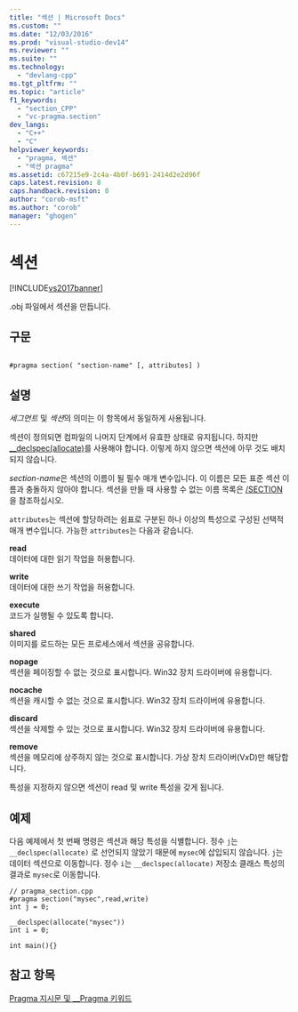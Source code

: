 ```yaml
---
title: "섹션 | Microsoft Docs"
ms.custom: ""
ms.date: "12/03/2016"
ms.prod: "visual-studio-dev14"
ms.reviewer: ""
ms.suite: ""
ms.technology: 
  - "devlang-cpp"
ms.tgt_pltfrm: ""
ms.topic: "article"
f1_keywords: 
  - "section_CPP"
  - "vc-pragma.section"
dev_langs: 
  - "C++"
  - "C"
helpviewer_keywords: 
  - "pragma, 섹션"
  - "섹션 pragma"
ms.assetid: c67215e9-2c4a-4b0f-b691-2414d2e2d96f
caps.latest.revision: 8
caps.handback.revision: 8
author: "corob-msft"
ms.author: "corob"
manager: "ghogen"
---
```

# 섹션
[!INCLUDE[vs2017banner](../assembler/inline/includes/vs2017banner.md)]

.obj 파일에서 섹션을 만듭니다.  
  
## 구문  
  
```  
  
#pragma section( "section-name" [, attributes] )  
```  
  
## 설명  
 *세그먼트* 및 *섹션*의 의미는 이 항목에서 동일하게 사용됩니다.  
  
 섹션이 정의되면 컴파일의 나머지 단계에서 유효한 상태로 유지됩니다.  하지만 [\_\_declspec\(allocate\)](../cpp/allocate.md)를 사용해야 합니다. 이렇게 하지 않으면 섹션에 아무 것도 배치되지 않습니다.  
  
 *section\-name*은 섹션의 이름이 될 필수 매개 변수입니다.  이 이름은 모든 표준 섹션 이름과 충돌하지 않아야 합니다.  섹션을 만들 때 사용할 수 없는 이름 목록은 [\/SECTION](../build/reference/section-specify-section-attributes.md)을 참조하십시오.  
  
 `attributes`는 섹션에 할당하려는 쉼표로 구분된 하나 이상의 특성으로 구성된 선택적 매개 변수입니다.  가능한 `attributes`는 다음과 같습니다.  
  
 **read**  
 데이터에 대한 읽기 작업을 허용합니다.  
  
 **write**  
 데이터에 대한 쓰기 작업을 허용합니다.  
  
 **execute**  
 코드가 실행될 수 있도록 합니다.  
  
 **shared**  
 이미지를 로드하는 모든 프로세스에서 섹션을 공유합니다.  
  
 **nopage**  
 섹션을 페이징할 수 없는 것으로 표시합니다. Win32 장치 드라이버에 유용합니다.  
  
 **nocache**  
 섹션을 캐시할 수 없는 것으로 표시합니다. Win32 장치 드라이버에 유용합니다.  
  
 **discard**  
 섹션을 삭제할 수 있는 것으로 표시합니다. Win32 장치 드라이버에 유용합니다.  
  
 **remove**  
 섹션을 메모리에 상주하지 않는 것으로 표시합니다. 가상 장치 드라이버\(V*x*D\)만 해당합니다.  
  
 특성을 지정하지 않으면 섹션이 read 및 write 특성을 갖게 됩니다.  
  
## 예제  
 다음 예제에서 첫 번째 명령은 섹션과 해당 특성을 식별합니다.  정수 `j`는 `__declspec(allocate)` 로 선언되지 않았기 때문에 `mysec`에 삽입되지 않습니다. `j`는 데이터 섹션으로 이동합니다.  정수 `i`는 `__declspec(allocate)` 저장소 클래스 특성의 결과로 `mysec`로 이동합니다.  
  
```  
// pragma_section.cpp  
#pragma section("mysec",read,write)  
int j = 0;  
  
__declspec(allocate("mysec"))  
int i = 0;  
  
int main(){}  
```  
  
## 참고 항목  
 [Pragma 지시문 및 \_\_Pragma 키워드](../preprocessor/pragma-directives-and-the-pragma-keyword.md)